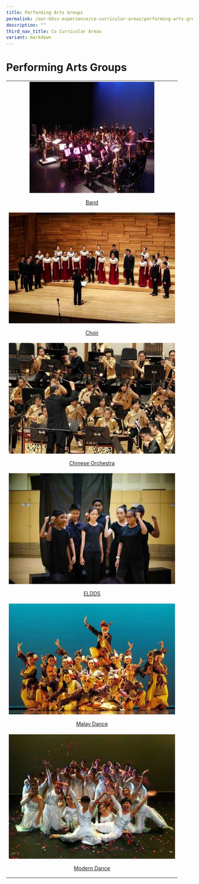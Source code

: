 ```yaml
---
title: Performing Arts Groups
permalink: /our-bbss-experience/co-curricular-areas/performing-arts-groups/
description: ""
third_nav_title: Co Curricular Areas
variant: markdown
---
```

<h1>Performing Arts Groups</h1>
<table style="minWidth: 25px">
<colgroup>
<col>
</colgroup>
<tbody>
<tr>
<td style="text-align: center" rowspan="1" colspan="1">
<div class="isomer-image-wrapper">
<img style="width: 75%" height="300" width="500" src="/images/Our%20BBSS%20Experience/Cca/Performing%20arts/IMG_3436.jpg">
</div>
<p><a href="/performing-arts-groups/concert-band/" rel="noopener noreferrer nofollow" target="_blank">Band</a>
</p>
</td>
</tr>
<tr>
<td style="text-align: center" rowspan="1" colspan="1">
<div class="isomer-image-wrapper">
<img style="width: 100%" height="auto" width="100%" src="/images/Our%20BBSS%20Experience/Cca/Performing%20arts/SYF2013_0410_SOTA_BukitBatokSecondarySchool_0023.jpg">
</div>
<p><a href="/performing-arts-groups/choir/" rel="noopener noreferrer nofollow" target="_blank">Choir</a>
</p>
</td>
</tr>
<tr>
<td style="text-align: center" rowspan="1" colspan="1">
<div class="isomer-image-wrapper">
<img style="width: 100%" height="auto" width="100%" src="/images/Our%20BBSS%20Experience/Cca/Performing%20arts/SYF2013_0423_SCH_BukitBatok_Sec_0019.jpg">
</div>
<p><a href="/performing-arts-groups/chinese-orchestra/" rel="noopener noreferrer nofollow" target="_blank">Chinese Orchestra</a>
</p>
</td>
</tr>
<tr>
<td style="text-align: center" rowspan="1" colspan="1">
<div class="isomer-image-wrapper">
<img style="width: 100%" height="auto" width="100%" src="/images/Our%20BBSS%20Experience/Cca/Performing%20arts/DSC06662.jpg">
</div>
<p><a href="/performing-arts-groups/eldds-drama-n-debate/" rel="noopener noreferrer nofollow" target="_blank">ELDDS</a>
</p>
</td>
</tr>
<tr>
<td style="text-align: center" rowspan="1" colspan="1">
<div class="isomer-image-wrapper">
<img style="width: 100%" height="auto" width="100%" src="/images/Our%20BBSS%20Experience/Cca/Performing%20arts/SYF2013_0416_UCC_BukitBatok_Sec_0027.jpg">
</div>
<p><a href="/performing-arts-groups/malay-dance/" rel="noopener noreferrer nofollow" target="_blank">Malay Dance</a>
</p>
</td>
</tr>
<tr>
<td style="text-align: center" rowspan="1" colspan="1">
<div class="isomer-image-wrapper">
<img style="width: 100%" height="auto" width="100%" src="/images/Our%20BBSS%20Experience/Cca/Performing%20arts/formal2.jpg">
</div>
<p><a href="/performing-arts-groups/modern-dance/" rel="noopener noreferrer nofollow" target="_blank">Modern Dance</a>
</p>
</td>
</tr>
</tbody>
</table>
<p></p>